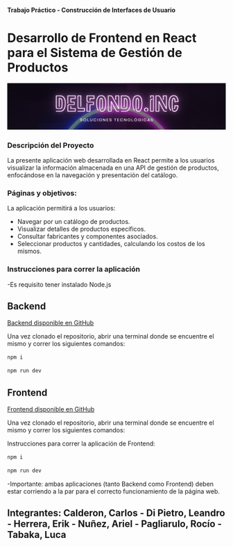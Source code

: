 **Trabajo Práctico - Construcción de Interfaces de Usuario**
# Desarrollo de Frontend en React para el Sistema de Gestión de Productos

![banner](banner2.png)

### Descripción del Proyecto

La presente aplicación web desarrollada en React permite a los usuarios visualizar la información almacenada en una API de gestión de
productos, enfocándose en la navegación y presentación del catálogo.

### Páginas y objetivos:

La aplicación permitirá a los usuarios:

- Navegar por un catálogo de productos.
- Visualizar detalles de productos específicos.
- Consultar fabricantes y componentes asociados.
- Seleccionar productos y cantidades, calculando los costos de los mismos. 


### Instrucciones para correr la aplicación 
-Es requisito tener instalado Node.js

## Backend

[Backend disponible en GitHub](https://github.com/CIU-UnaHur/tp-backend)

Una vez clonado el repositorio, abrir una terminal donde se encuentre el mismo y correr los siguientes comandos:

```bash
npm i
```
```bash
npm run dev
```

## Frontend

[Frontend disponible en GitHub](https://github.com/Trabajos-delfondo-inc/CIU-REACT-2024-delFondo.Inc)

Una vez clonado el repositorio, abrir una terminal donde se encuentre el mismo y correr los siguientes comandos:

Instrucciones para correr la aplicación de Frontend:
```bash
npm i
```
```bash
npm run dev
```

-Importante: ambas aplicaciones (tanto Backend como Frontend) deben estar corriendo a la par para el correcto funcionamiento de la página web. 


## Integrantes: Calderon, Carlos - Di Pietro, Leandro - Herrera, Erik - Nuñez, Ariel - Pagliarulo, Rocío - Tabaka, Luca

